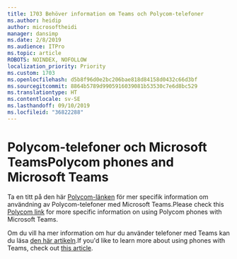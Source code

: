 ```yaml
---
title: 1703 Behöver information om Teams och Polycom-telefoner
ms.author: heidip
author: microsoftheidi
manager: dansimp
ms.date: 2/8/2019
ms.audience: ITPro
ms.topic: article
ROBOTS: NOINDEX, NOFOLLOW
localization_priority: Priority
ms.custom: 1703
ms.openlocfilehash: d5b8f96d0e2bc206bae818d84158d0432c66d3bf
ms.sourcegitcommit: 8864b5789d9905916039081b53530c7e6d8bc529
ms.translationtype: HT
ms.contentlocale: sv-SE
ms.lasthandoff: 09/10/2019
ms.locfileid: "36822288"
---
```

# <a name="polycom-phones-and-microsoft-teams"></a><span data-ttu-id="570fe-102">Polycom-telefoner och Microsoft Teams</span><span class="sxs-lookup"><span data-stu-id="570fe-102">Polycom phones and Microsoft Teams</span></span>

<span data-ttu-id="570fe-103">Ta en titt på den här [Polycom-länken](https://aka.ms/polycom-phones) för mer specifik information om användning av Polycom-telefoner med Microsoft Teams.</span><span class="sxs-lookup"><span data-stu-id="570fe-103">Please check this [Polycom link](https://aka.ms/polycom-phones) for more specific information on using Polycom phones with Microsoft Teams.</span></span>

<span data-ttu-id="570fe-104">Om du vill ha mer information om hur du använder telefoner med Teams kan du läsa [den här artikeln](https://docs.microsoft.com/microsoftteams/phones-for-teams).</span><span class="sxs-lookup"><span data-stu-id="570fe-104">If you'd like to learn more about using phones with Teams, check out [this article](https://docs.microsoft.com/microsoftteams/phones-for-teams).</span></span>
